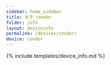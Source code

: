 ```yaml
---
sidebar: home_sidebar
title: 关于 condor
folder: info
layout: deviceinfo
permalink: /devices/condor/
device: condor
---
```

{% include templates/device_info.md %}
